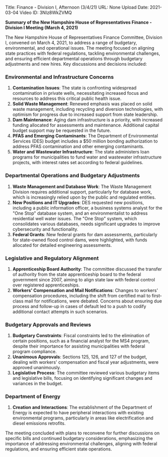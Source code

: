 Title: Finance - Division I, Afternoon (3/4/21)
URL: None
Upload Date: 2021-03-04
Video ID: 3NIz8WkZVMQ

**Summary of the New Hampshire House of Representatives Finance - Division I Meeting (March 4, 2021)**

The New Hampshire House of Representatives Finance Committee, Division I, convened on March 4, 2021, to address a range of budgetary, environmental, and operational issues. The meeting focused on aligning state practices with federal regulations, tackling environmental challenges, and ensuring efficient departmental operations through budgetary adjustments and new hires. Key discussions and decisions included:

### **Environmental and Infrastructure Concerns**
1. **Contamination Issues**: The state is confronting widespread contamination in private wells, necessitating increased focus and resources to address this critical public health issue.
2. **Solid Waste Management**: Renewed emphasis was placed on solid waste management, including recycling and diversion technologies, with optimism for progress due to increased support from state leadership.
3. **Dam Maintenance**: Aging dam infrastructure is a priority, with increased funding allocated for assessments and maintenance. Additional capital budget support may be requested in the future.
4. **PFAS and Emerging Contaminants**: The Department of Environmental Services (DES) budget includes a $50 million bonding authorization to address PFAS contamination and other emerging contaminants.
5. **Water and Wastewater Infrastructure**: The state administers loan programs for municipalities to fund water and wastewater infrastructure projects, with interest rates set according to federal guidelines.

### **Departmental Operations and Budgetary Adjustments**
1. **Waste Management and Database Work**: The Waste Management Division requires additional support, particularly for database work, which is increasingly relied upon by the public and regulated entities.
2. **New Positions and IT Upgrades**: DES requested new positions, including a public information officer, a business systems analyst for the "One Stop" database system, and an environmentalist to address residential well water issues. The "One Stop" system, which consolidates various databases, needs significant upgrades to improve cybersecurity and functionality.
3. **Federal Grants**: New federal grants for dam assessments, particularly for state-owned flood control dams, were highlighted, with funds allocated for detailed engineering assessments.

### **Legislative and Regulatory Alignment**
1. **Apprenticeship Board Authority**: The committee discussed the transfer of authority from the state apprenticeship board to the federal government since 2007, aiming to align state law with federal control over registered apprenticeships.
2. **Workers' Compensation and Mail Notifications**: Changes to workers' compensation procedures, including the shift from certified mail to first-class mail for notifications, were debated. Concerns about ensuring due process and follow-up in cases of default led to a push to codify additional contact attempts in such scenarios.

### **Budgetary Approvals and Reviews**
1. **Budgetary Constraints**: Fiscal constraints led to the elimination of certain positions, such as a financial analyst for the MS4 program, despite their importance for assisting municipalities with federal program compliance.
2. **Unanimous Approvals**: Sections 125, 126, and 127 of the budget, dealing with workers' compensation and fiscal year adjustments, were approved unanimously.
3. **Legislative Process**: The committee reviewed various budgetary items and legislative bills, focusing on identifying significant changes and variances in the budget.

### **Department of Energy**
1. **Creation and Interactions**: The establishment of the Department of Energy is expected to have peripheral interactions with existing environmental programs, particularly in areas like electrification and diesel emissions retrofits.

The meeting concluded with plans to reconvene for further discussions on specific bills and continued budgetary considerations, emphasizing the importance of addressing environmental challenges, aligning with federal regulations, and ensuring efficient state operations.